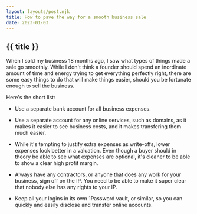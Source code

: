 ```yaml
---
layout: layouts/post.njk
title: How to pave the way for a smooth business sale
date: 2023-01-03
---
```


## {{ title }}

When I sold my business 18 months ago, I saw what types of things made a sale go smoothly. While I don't think a founder should spend an inordinate amount of time and energy trying to get everything perfectly right, there are some easy things to do that will make things easier, should you be fortunate enough to sell the business.

Here's the short list:

- Use a separate bank account for all business expenses.

- Use a separate account for any online services, such as domains, as it makes it easier to see business costs, and it makes transfering them much easier.

- While it's tempting to justify extra expenses as write-offs, lower expenses look better in a valuation. Even though a buyer should in theory be able to see what expenses are optional, it's cleaner to be able to show a clear high profit margin.

- Always have any contractors, or anyone that does any work for your business, sign off on the IP. You need to be able to make it super clear that nobody else has any rights to your IP.

- Keep all your logins in its own 1Password vault, or similar, so you can quickly and easily disclose and transfer online accounts.

